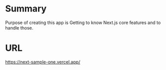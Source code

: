# Summary
Purpose of creating this app is Getting to know Next.js core features and to handle those.
# URL
https://next-sample-one.vercel.app/
